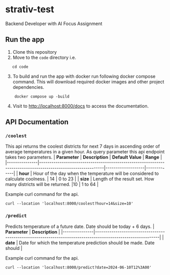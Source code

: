 # strativ-test
Backend Developer with AI Focus Assignment


## Run the app  

1. Clone this repository
2. Move to the `code` directory i.e. 
```shell
   cd code
```
3. To build and run the app with docker run following docker compose command.
This will download required docker images and other project dependencies.
```shell
    docker compose up -build
```
4. Visit to [http://localhost:8000/docs](http://localhost:8000/docs) to access the documentation.


## API Documentation  

### `/coolest` 
This api returns the coolest districts for next 7 days in ascending order of average temperatures in a given hour. As query parameter this api  endpoint 
takes two parameters.
| **Parameter** | **Description**                                                                                             | **Default Value** | **Range**   |
|---------------|-------------------------------------------------------------------------------------------------------------|-------------------|-------------|
| **hour**      | Hour of the day when the temperature will be considered to calculate coolness.                              | 14                | 0 to 23     |
| **size**      | Length of the result set. How many districts will be returned. |10                | 1 to 64     |

Example curl command for the api.
```curl
curl --location 'localhost:8000/coolest?hour=14&size=10'
```

### `/predict`

Predicts temperature of a future date. Date should be today + 6 days.
| **Parameter** | **Description**                                                                                             |
|---------------|-------------------------------------------------------------------------------------------------------------|
| **date**      | Date for which the temperature prediction should be made. Date should                                                   |

Example curl command for the api.
```curl
curl --location 'localhost:8000/predict?date=2024-06-10T12%3A00'
```